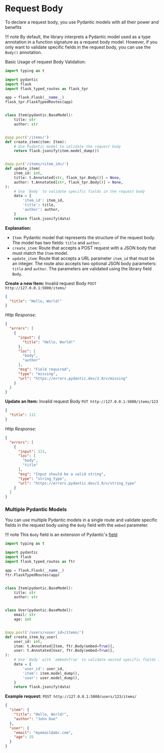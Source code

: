 # Request Body

To declare a request body, you use Pydantic models with all their power and benefits

!!! note
    By default, the library interprets a Pydantic model used as a type annotation in a function signature as a
    request body model. However, if you only want to validate specific fields in the request body, you can use the
    `Body()` annotation.

Basic Usage of request Body Validation:

```python
import typing as t

import pydantic
import flask
import flask_typed_routes as flask_tpr

app = flask.Flask(__name__)
flask_tpr.FlaskTypedRoutes(app)


class Item(pydantic.BaseModel):
    title: str
    author: str


@app.post('/items/')
def create_item(item: Item):
    # Use Pydantic model to validate the request body
    return flask.jsonify(item.model_dump())


@app.put('/items/<item_id>/')
def update_item(
    item_id: int,
    title: t.Annotated[str, flask_tpr.Body()] = None,
    author: t.Annotated[str, flask_tpr.Body()] = None,
):
    # Use `Body` to validate specific fields in the request body
    data = {
        'item_id': item_id,
        'title': title,
        'author': author,
    }
    return flask.jsonify(data)
```

**Explanation:**

- `Item`: Pydantic model that represents the structure of the request body. The model has two fields: `title` and
  `author`.
- `create_item`: Route that accepts a POST request with a JSON body that must match the `Item` model.
- `update_item`: Route that accepts a URL parameter `item_id` that must be an integer. The route also accepts two
  optional JSON body parameters: `title` and `author`. The parameters are validated using the library field `Body`.

**Create a new Item:** Invalid request Body `POST http://127.0.0.1:5000/items/`

```json
{
  "title": "Hello, World!"
}
```

*Http Response:*

```json
{
  "errors": [
    {
      "input": {
        "title": "Hello, World!"
      },
      "loc": [
        "body",
        "author"
      ],
      "msg": "Field required",
      "type": "missing",
      "url": "https://errors.pydantic.dev/2.9/v/missing"
    }
  ]
}
```

**Update an Item:** Invalid request Body `PUT http://127.0.0.1:5000/items/123`

```json
{
  "title": 111
}
```

*Http Response:*

```json
{
  "errors": [
    {
      "input": 111,
      "loc": [
        "body",
        "title"
      ],
      "msg": "Input should be a valid string",
      "type": "string_type",
      "url": "https://errors.pydantic.dev/2.9/v/string_type"
    }
  ]
}
```

### Multiple Pydantic Models

You can use multiple Pydantic models in a single route and validate specific fields in the request body using the
`Body` field with the `embed` parameter.

!!! note
    This `Body` field is an extension of Pydantic's [field](https://pydantic-docs.helpmanual.io/concepts/fields/)

```python
import typing as t

import pydantic
import flask
import flask_typed_routes as ftr

app = flask.Flask(__name__)
ftr.FlaskTypedRoutes(app)


class Item(pydantic.BaseModel):
    title: str
    author: str


class User(pydantic.BaseModel):
    email: str
    age: int


@app.post('/users/<user_id>/items/')
def create_item_by_user(
    user_id: int,
    item: t.Annotated[Item, ftr.Body(embed=True)],
    user: t.Annotated[User, ftr.Body(embed=True)],
):
    # Use `Body` with `embed=True` to validate nested specific fields in the request body
    data = {
        'user_id': user_id,
        'item': item.model_dump(),
        'user': user.model_dump(),
    }
    return flask.jsonify(data)
```

**Example request:** `POST http://127.0.0.1:5000/users/123/items/`

```json
{
  "item": {
    "title": "Hello, World!",
    "author": "John Doe"
  },
  "user": {
    "email": "myemail@abc.com",
    "age": 25
  }
}
```
